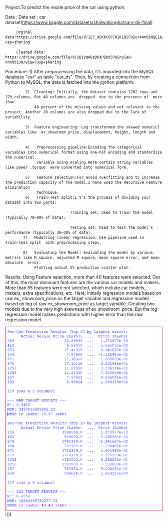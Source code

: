Project:To predict the resale price of the car  using python.
         
 Data :  Data set : car dataset(https://www.kaggle.com/datasets/shalwalsingha/cars-ds-final)
 
         Orginal data:https://drive.google.com/file/d/1ET_9EKbCO7702KIBSFDZur44nOiNQE1A/view?usp=sharing
         
         Cleaned data: https://drive.google.com/file/d/1819qAQzBKXPDDd5P8EnyIa8-nnX0b13N/view?usp=sharing
         
  Procedure: 1)  After  preprocessing  the data, it's    imported into the MySQL database "car" as table "car_ds".
                 Then, by creating a connection from Python to MySQL, the data is fetched into the python platform.
              
             2)  Cleaning: Initially, the dataset contains 1262 rows and 129 columns, But 48 columns are  dropped  due to the presence of  more than
                 40 percent of the missing values and not relevant to the project. Another 20 columns are also dropped due to the lack of variability.

             3)  Feature engineering: Log transformed the skewed numericl variables like  ex_showroom_price, displacement, height, length and width.

             4)   Preprocessing pipeline:Encoding the categorical variables into numerical format using one-hot encoding and standardize the nunerical
                  variable using scaling.Here certain string variables like power ,torque  were converted into numerical form.
             
             5)   Feature selection:For avoid overfitting and to increase the prediction capacity of the model.I have used the Recursive Feature Elimination
                  technique.
             6)   Train-Test split:I t’s the process of dividing your dataset into two parts:
              
                                 Training set: Used to train the model (typically 70–80% of data).

                                 Testing set: Used to test the model’s performance (typically 20–30% of data).
            7)   Modelling linear regression: Use pipeline used in   train-test split  with preprocessing steps.

            8)   Evaluating the Model: Evaluating the model by various metrics like R square, adjusted R square, mean square error, and mean absolute  error.
                 Plotting actual VS prediction scatter plot.
              
             
 Results:        Using Feature selection, more than 40 features were selected. Out of this, the most  dominant features are the  various car models and makers. More                    than 55 features were not selected, which include car models, makers, extra specifications, etc. Here, initially regression models based on raw ex_                    showroom_price as the target variable  and regression models  based on log of raw ex_showroom_price as target variable. Creating two models due to                     the very high skewness of ex_showroom_price. But the log regression model makes predictions with higher error than the raw  regression model.
          

 
 ![](https://github.com/Jobinb7/Car_resale_price_prediction/blob/ddebb743035ae3b598711c1b2265dbfe7a43ef0b/log_raw_regression.PNG?raw=true)        
 ![](       
         
         
